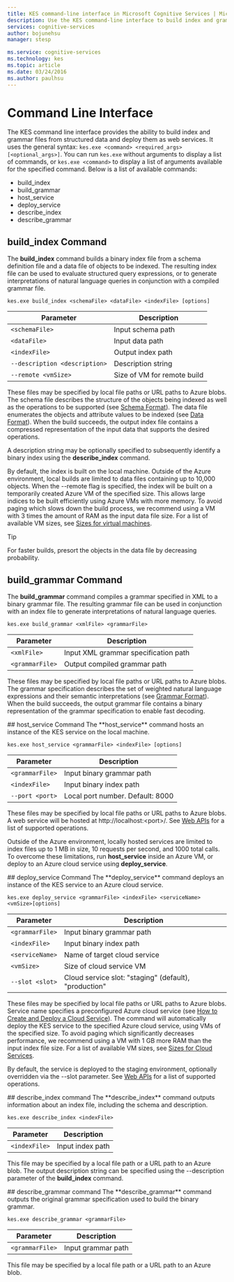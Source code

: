 ```yaml
---
title: KES command-line interface in Microsoft Cognitive Services | Microsoft Docs
description: Use the KES command-line interface to build index and grammar files from structured data and deploy them as web services in Microsoft Cognitive Services.
services: cognitive-services
author: bojunehsu
manager: stesp

ms.service: cognitive-services
ms.technology: kes
ms.topic: article
ms.date: 03/24/2016
ms.author: paulhsu
---
```


# Command Line Interface
The KES command line interface provides the ability to build index and grammar files from structured data and deploy them as web services.  It uses the general syntax: `kes.exe <command> <required_args> [<optional_args>]`.  You can run `kes.exe` without arguments to display a list of commands, or `kes.exe <command>` to display a list of arguments available for the specified command.  Below is a list of available commands:
* build_index
* build_grammar
* host_service
* deploy_service
* describe_index
* describe_grammar

<a name="build_index-command"></a>
## build_index Command
The **build_index** command builds a binary index file from a schema definition file and a data file of objects to be indexed.  The resulting index file can be used to evaluate structured query expressions, or to generate interpretations of natural language queries in conjunction with a compiled grammar file.

`kes.exe build_index <schemaFile> <dataFile> <indexFile> [options]`

| Parameter      | Description               |
|----------------|---------------------------|
| `<schemaFile>` | Input schema path |
| `<dataFile>`   | Input data path   |
| `<indexFile>`  | Output index path |
| `--description <description>` | Description string |
| `--remote <vmSize>`           | Size of VM for remote build |

These files may be specified by local file paths or URL paths to Azure blobs.  The schema file describes the structure of the objects being indexed as well as the operations to be supported (see [Schema Format](SchemaFormat.md)).  The data file enumerates the objects and attribute values to be indexed (see [Data Format](DataFormat.md)).  When the build succeeds, the output index file contains a compressed representation of the input data that supports the desired operations.  

A description string may be optionally specified to subsequently identify a binary index using the **describe_index** command.  

By default, the index is built on the local machine.  Outside of the Azure environment, local builds are limited to data files containing up to 10,000 objects.  When the --remote flag is specified, the index will be built on a temporarily created Azure VM of the specified size.  This allows large indices to be built efficiently using Azure VMs with more memory.  To avoid paging which slows down the build process, we recommend using a VM with 3 times the amount of RAM as the input data file size.  For a list of available VM sizes, see [Sizes for virtual machines](https://docs.microsoft.com/azure/virtual-machines/virtual-machines-windows-sizes).

> [!TIP] 
> For faster builds, presort the objects in the data file by decreasing probability.

<a name="build_grammar-command"></a>
## build_grammar Command
The **build_grammar** command compiles a grammar specified in XML to a binary grammar file.  The resulting grammar file can be used in conjunction with an index file to generate interpretations of natural language queries.

`kes.exe build_grammar <xmlFile> <grammarFile>`

| Parameter       | Description               |
|-----------------|---------------------------|
| `<xmlFile>`     | Input XML grammar specification path |
| `<grammarFile>` | Output compiled grammar path         |

These files may be specified by local file paths or URL paths to Azure blobs.  The grammar specification describes the set of weighted natural language expressions and their semantic interpretations (see [Grammar Format](GrammarFormat.md)).  When the build succeeds, the output grammar file contains a binary representation of the grammar specification to enable fast decoding.

<a name="host_service-command"/>
## host_service Command
The **host_service** command hosts an instance of the KES service on the local machine.

`kes.exe host_service <grammarFile> <indexFile> [options]`

| Parameter       | Description                |
|-----------------|----------------------------|
| `<grammarFile>` | Input binary grammar path         |
| `<indexFile>`   | Input binary index path           |
| `--port <port>` | Local port number.  Default: 8000 |

These files may be specified by local file paths or URL paths to Azure blobs.  A web service will be hosted at http://localhost:&lt;port&gt;/.  See [Web APIs](WebAPI.md) for a list of supported operations.

Outside of the Azure environment, locally hosted services are limited to index files up to 1 MB in size, 10 requests per second, and 1000 total calls.  To overcome these limitations, run **host_service** inside an Azure VM, or deploy to an Azure cloud service using **deploy_service**.

<a name="deploy_service-command"/>
## deploy_service Command
The **deploy_service** command deploys an instance of the KES service to an Azure cloud service.

`kes.exe deploy_service <grammarFile> <indexFile> <serviceName> <vmSize>[options]`

| Parameter       | Description                  |
|-----------------|------------------------------|
| `<grammarFile>` | Input binary grammar path           |
| `<indexFile>`   | Input binary index path             |
| `<serviceName>` | Name of target cloud service |
| `<vmSize>`      | Size of cloud service VM     |
| `--slot <slot>` | Cloud service slot: "staging" (default), "production" |

These files may be specified by local file paths or URL paths to Azure blobs.  Service name specifies a preconfigured Azure cloud service (see [How to Create and Deploy a Cloud Service](https://docs.microsoft.com/azure/cloud-services/cloud-services-how-to-create-deploy-portal/)).  The command will automatically deploy the KES service to the specified Azure cloud service, using VMs of the specified size.  To avoid paging which significantly decreases performance, we recommend using a VM with 1 GB more RAM than the input index file size.  For a list of available VM sizes, see [Sizes for Cloud Services](https://docs.microsoft.com/azure/cloud-services/cloud-services-sizes-specs).

By default, the service is deployed to the staging environment, optionally overridden via the --slot parameter.  See [Web APIs](WebAPI.md) for a list of supported operations.

<a name="describe_index-command"/>
## describe_index command
The **describe_index** command outputs information about an index file, including the schema and description.

`kes.exe describe_index <indexFile>`

| Parameter     | Description      |
|---------------|------------------|
| `<indexFile>` | Input index path |

This file may be specified by a local file path or a URL path to an Azure blob.  The output description string can be specified using the --description parameter of the **build_index** command.

<a name="describe_grammar-command"/>
## describe_grammar command
The **describe_grammar** command outputs the original grammar specification used to build the binary grammar.

`kes.exe describe_grammar <grammarFile>`

| Parameter       | Description      |
|-----------------|------------------|
| `<grammarFile>` | Input grammar path |

This file may be specified by a local file path or a URL path to an Azure blob.

